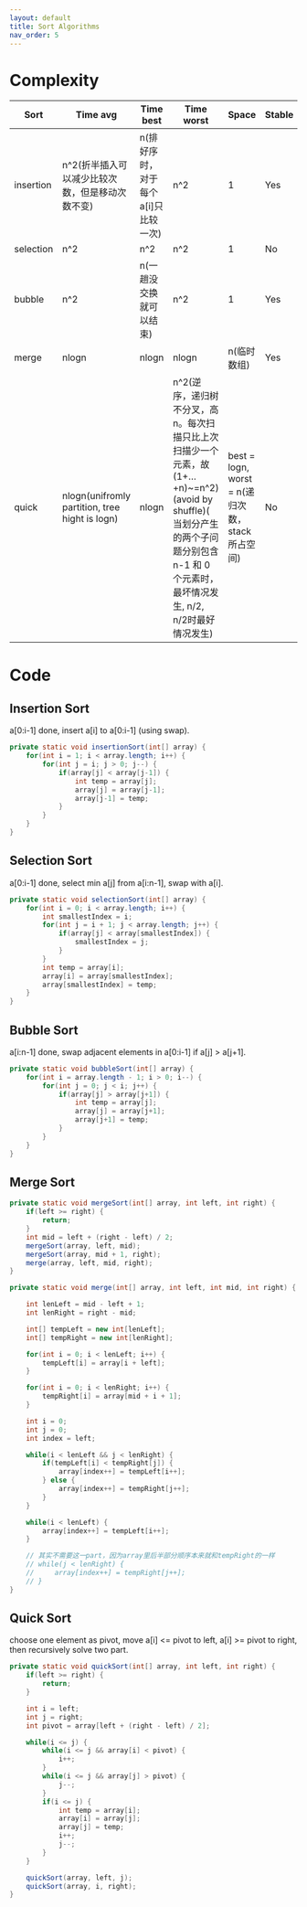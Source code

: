```yaml
---
layout: default
title: Sort Algorithms
nav_order: 5
---
```


# Complexity

| Sort      | Time avg                                        | Time best                           | Time worst                                                   | Space                                           | Stable |
| --------- | ----------------------------------------------- | ----------------------------------- | ------------------------------------------------------------ | ----------------------------------------------- | ------ |
| insertion | n^2(折半插入可以减少比较次数，但是移动次数不变) | n(排好序时，对于每个a[i]只比较一次) | n^2                                                          | 1                                               | Yes    |
| selection | n^2                                             | n^2                                 | n^2                                                          | 1                                               | No     |
| bubble    | n^2                                             | n(一趟没交换就可以结束)             | n^2                                                          | 1                                               | Yes    |
| merge     | nlogn                                           | nlogn                               | nlogn                                                        | n(临时数组)                                     | Yes    |
| quick     | nlogn(unifromly partition, tree hight is logn)  | nlogn                               | n^2(逆序，递归树不分叉，高n。每次扫描只比上次扫描少一个元素，故(1+…+n)~=n^2)(avoid by shuffle)( 当划分产生的两个子问题分别包含 n-1 和 0 个元素时，最坏情况发生, n/2, n/2时最好情况发生) | best = logn, worst = n(递归次数，stack所占空间) | No     |



# Code

## Insertion Sort

a[0:i-1] done, insert a[i] to a[0:i-1] (using swap).

```java
private static void insertionSort(int[] array) {
    for(int i = 1; i < array.length; i++) {
        for(int j = i; j > 0; j--) {
            if(array[j] < array[j-1]) {
                int temp = array[j];
                array[j] = array[j-1];
                array[j-1] = temp;
            }
        }
    }
}
```



## Selection Sort

a[0:i-1] done, select min a[j] from a[i:n-1], swap with a[i].

```java
private static void selectionSort(int[] array) {
    for(int i = 0; i < array.length; i++) {
        int smallestIndex = i;
        for(int j = i + 1; j < array.length; j++) {
            if(array[j] < array[smallestIndex]) {
                smallestIndex = j;
            }
        }
        int temp = array[i];
        array[i] = array[smallestIndex];
        array[smallestIndex] = temp;
    }
}
```



## Bubble Sort

a[i:n-1] done, swap adjacent elements in a[0:i-1] if a[j] > a[j+1].

```java
private static void bubbleSort(int[] array) {
    for(int i = array.length - 1; i > 0; i--) {
        for(int j = 0; j < i; j++) {
            if(array[j] > array[j+1]) {
                int temp = array[j];
                array[j] = array[j+1];
                array[j+1] = temp;
            }
        }
    }
}
```



## Merge Sort

```java
private static void mergeSort(int[] array, int left, int right) {
    if(left >= right) {
        return;
    }
    int mid = left + (right - left) / 2;
    mergeSort(array, left, mid);
    mergeSort(array, mid + 1, right);
    merge(array, left, mid, right);
}

private static void merge(int[] array, int left, int mid, int right) {

    int lenLeft = mid - left + 1;
    int lenRight = right - mid;

    int[] tempLeft = new int[lenLeft];
    int[] tempRight = new int[lenRight];

    for(int i = 0; i < lenLeft; i++) {
        tempLeft[i] = array[i + left];
    }

    for(int i = 0; i < lenRight; i++) {
        tempRight[i] = array[mid + i + 1];
    }

    int i = 0;
    int j = 0;
    int index = left;

    while(i < lenLeft && j < lenRight) {
        if(tempLeft[i] < tempRight[j]) {
            array[index++] = tempLeft[i++];
        } else {
            array[index++] = tempRight[j++];
        }
    }

    while(i < lenLeft) {
        array[index++] = tempLeft[i++];
    }

    // 其实不需要这一part，因为array里后半部分顺序本来就和tempRight的一样
    // while(j < lenRight) {
    //     array[index++] = tempRight[j++];
    // }
}
```



## Quick Sort

choose one element as pivot, move a[i] <= pivot to left, a[i] >= pivot to right, then recursively solve two part.

```java
private static void quickSort(int[] array, int left, int right) {
    if(left >= right) {
        return;
    }

    int i = left; 
    int j = right;
    int pivot = array[left + (right - left) / 2];

    while(i <= j) {
        while(i <= j && array[i] < pivot) {
            i++;
        }
        while(i <= j && array[j] > pivot) {
            j--;
        }
        if(i <= j) {
            int temp = array[i];
            array[i] = array[j];
            array[j] = temp;
            i++;
            j--;
        }
    }

    quickSort(array, left, j);
    quickSort(array, i, right);
}
```

